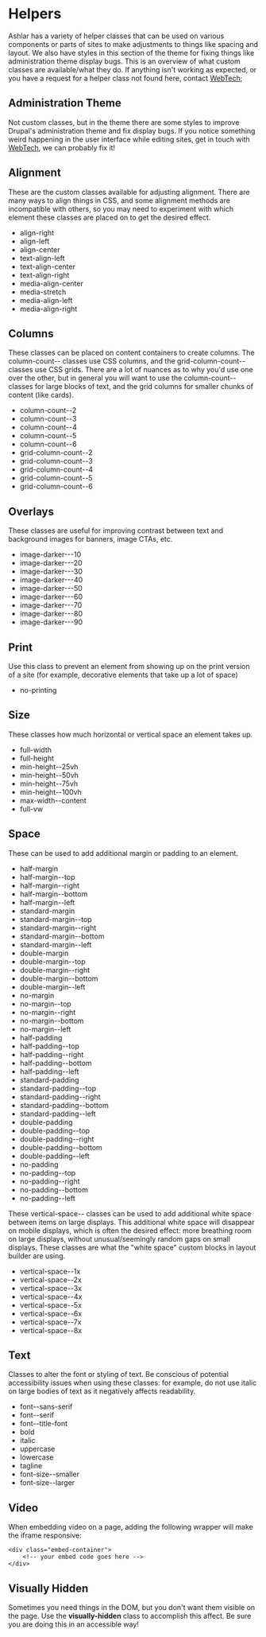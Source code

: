 # Helpers

Ashlar has a variety of helper classes that can be used on various components or parts of sites to make adjustments to things like spacing and layout. We also have styles in this section of the theme for fixing things like administration theme display bugs. This is an overview of what custom classes are available/what they do. If anything isn't working as expected, or you have a request for a helper class not found here, contact [WebTech](mailto:web.help@wwu.edu);

## Administration Theme
Not custom classes, but in the theme there are some styles to improve Drupal's administration theme and fix display bugs. If you notice something weird happening in the user interface while editing sites, get in touch with [WebTech](mailto:web.help@wwu.edu), we can probably fix it!

## Alignment
These are the custom classes available for adjusting alignment. There are many ways to align things in CSS, and some alignment methods are incompatible with others, so you may need to experiment with which element these classes are placed on to get the desired effect.

* align-right 
* align-left 
* align-center 
* text-align-left 
* text-align-center 
* text-align-right
* media-align-center 
* media-stretch
* media-align-left
* media-align-right 

## Columns
These classes can be placed on content containers to create columns. The column-count-- classes use CSS columns, and the grid-column-count-- classes use CSS grids. There are a lot of nuances as to why you'd use one over the other, but in general you will want to use the column-count-- classes for large blocks of text, and the grid columns for smaller chunks of content (like cards). 

* column-count--2
* column-count--3
* column-count--4
* column-count--5
* column-count--6
* grid-column-count--2
* grid-column-count--3
* grid-column-count--4
* grid-column-count--5
* grid-column-count--6

## Overlays
These classes are useful for improving contrast between text and background images for banners, image CTAs, etc.

* image-darker---10
* image-darker---20
* image-darker---30
* image-darker---40
* image-darker---50
* image-darker---60
* image-darker---70
* image-darker---80
* image-darker---90

## Print
Use this class to prevent an element from showing up on the print version of a site (for example, decorative elements that take up a lot of space)

* no-printing

## Size
These classes how much horizontal or vertical space an element takes up.

* full-width
* full-height
* min-height--25vh
* min-height--50vh
* min-height--75vh
* min-height--100vh
* max-width--content
* full-vw

## Space
These can be used to add additional margin or padding to an element.

* half-margin
* half-margin--top
* half-margin--right
* half-margin--bottom
* half-margin--left
* standard-margin
* standard-margin--top
* standard-margin--right
* standard-margin--bottom
* standard-margin--left
* double-margin
* double-margin--top
* double-margin--right
* double-margin--bottom
* double-margin--left
* no-margin
* no-margin--top
* no-margin--right
* no-margin--bottom
* no-margin--left
* half-padding
* half-padding--top
* half-padding--right
* half-padding--bottom
* half-padding--left
* standard-padding
* standard-padding--top
* standard-padding--right
* standard-padding--bottom
* standard-padding--left
* double-padding
* double-padding--top
* double-padding--right
* double-padding--bottom
* double-padding--left
* no-padding
* no-padding--top
* no-padding--right
* no-padding--bottom
* no-padding--left

These vertical-space-- classes can be used to add additional white space between items on large displays. This additional white space will disappear on mobile displays, which is often the desired effect: more breathing room on large displays, without unusual/seemingly random gaps on small displays. These classes are what the "white space" custom blocks in layout builder are using. 

* vertical-space--1x
* vertical-space--2x
* vertical-space--3x
* vertical-space--4x
* vertical-space--5x
* vertical-space--6x
* vertical-space--7x
* vertical-space--8x

## Text
Classes to alter the font or styling of text. Be conscious of potential accessibility issues when using these classes: for example, do not use italic on large bodies of text as it negatively affects readability.

* font--sans-serif
* font--serif
* font--title-font
* bold
* italic
* uppercase
* lowercase
* tagline
* font-size--smaller
* font-size--larger

## Video
When embedding video on a page, adding the following wrapper will make the iframe responsive:

```
<div class="embed-container">
    <!-- your embed code goes here -->
</div>
```

## Visually Hidden
Sometimes you need things in the DOM, but you don't want them visible on the page. Use the **visually-hidden** class to accomplish this affect. Be sure you are doing this in an accessible way!



